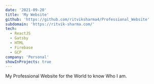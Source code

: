 ```yaml
---
date: '2021-09-20'
title: 'My Website'
github: 'https://github.com/ritviksharma4/Professional_Website'
subdomain: 'https://ritvik-sharma.com/'
tech:
  - ReactJS
  - Gatsby
  - HTML
  - Firebase
  - GCP
company: 'Personal'
showInProjects: true
---
```


My Professional Website for the World to know Who I am.